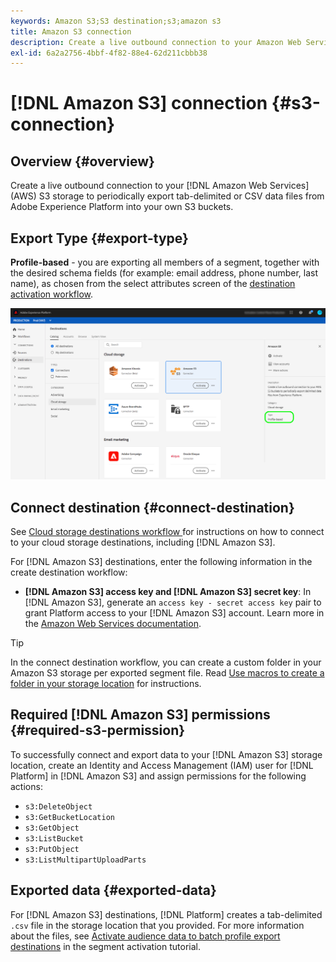 ```yaml
---
keywords: Amazon S3;S3 destination;s3;amazon s3
title: Amazon S3 connection
description: Create a live outbound connection to your Amazon Web Services (AWS) S3 storage to periodically export tab-delimited or CSV data files from Adobe Experience Platform into your own S3 buckets.
exl-id: 6a2a2756-4bbf-4f82-88e4-62d211cbbb38
---
```

# [!DNL Amazon S3] connection {#s3-connection}

## Overview {#overview}

Create a live outbound connection to your [!DNL Amazon Web Services] (AWS) S3 storage to periodically export tab-delimited or CSV data files from Adobe Experience Platform into your own S3 buckets.

## Export Type {#export-type}

**Profile-based** - you are exporting all members of a segment, together with the desired schema fields (for example: email address, phone number, last name), as chosen from the select attributes screen of the [destination activation workflow](../../ui/activate-segment-streaming-destinations.md#mapping).

![Amazon S3 profile-based export type](../../assets/catalog/cloud-storage/amazon-s3/catalog.png)

## Connect destination {#connect-destination}

See [Cloud storage destinations workflow ](./workflow.md) for instructions on how to connect to your cloud storage destinations, including [!DNL Amazon S3]. 

For [!DNL Amazon S3] destinations, enter the following information in the create destination workflow:

* **[!DNL Amazon S3] access key and [!DNL Amazon S3] secret key**: In [!DNL Amazon S3], generate an `access key - secret access key` pair to grant Platform access to your [!DNL Amazon S3] account. Learn more in the [Amazon Web Services documentation](https://docs.aws.amazon.com/IAM/latest/UserGuide/id_credentials_access-keys.html).

>[!TIP]
>
>In the connect destination workflow, you can create a custom folder in your Amazon S3 storage per exported segment file. Read [Use macros to create a folder in your storage location](./workflow.md#use-macros) for instructions.

## Required [!DNL Amazon S3] permissions {#required-s3-permission}

To successfully connect and export data to your [!DNL Amazon S3] storage location, create an Identity and Access Management (IAM) user for [!DNL Platform] in [!DNL Amazon S3] and assign permissions for the following actions:

* `s3:DeleteObject`
* `s3:GetBucketLocation`
* `s3:GetObject`
* `s3:ListBucket`
* `s3:PutObject`
* `s3:ListMultipartUploadParts`


<!--

Commenting out this note, as write permissions are assigned through the s3:PutObject permission.

>[!IMPORTANT]
>
>Platform needs `write` permissions on the bucket object where the export files will be delivered.

-->


## Exported data {#exported-data}

For [!DNL Amazon S3] destinations, [!DNL Platform] creates a tab-delimited `.csv` file in the storage location that you provided. For more information about the files, see [Activate audience data to batch profile export destinations](../../ui/activate-batch-profile-destinations.md) in the segment activation tutorial.
